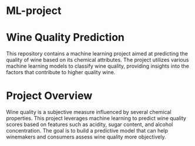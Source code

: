 # ML-project
# Wine Quality Prediction
This repository contains a machine learning project aimed at predicting the quality of wine based on its chemical attributes. The project utilizes various machine learning models to classify wine quality, providing insights into the factors that contribute to higher quality wine.

# Project Overview
Wine quality is a subjective measure influenced by several chemical properties. This project leverages machine learning to predict wine quality scores based on features such as acidity, sugar content, and alcohol concentration. The goal is to build a predictive model that can help winemakers and consumers assess wine quality more objectively.
